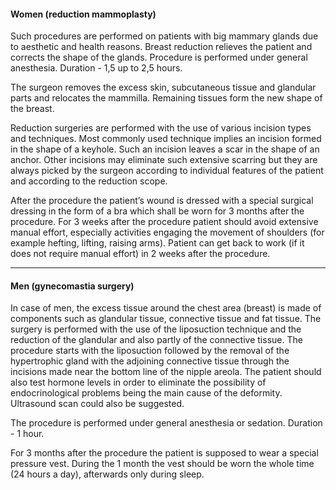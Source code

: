<h4 class="text-center text-primary">Women (reduction mammoplasty)</h4>
Such procedures are performed on patients with big mammary glands due to aesthetic and health
reasons. Breast reduction relieves the patient and corrects the shape of the glands. Procedure is
performed under general anesthesia. Duration - 1,5 up to 2,5 hours.

The surgeon removes the excess skin, subcutaneous tissue and glandular parts and relocates the
mammilla. Remaining tissues form the new shape of the breast.

Reduction surgeries are performed with the use of various incision types and techniques. Most
commonly used technique implies an incision formed in the shape of a keyhole. Such an incision
leaves a scar in the shape of an anchor. Other incisions may eliminate such extensive scarring but
they are always picked by the surgeon according to individual features of the patient and according
to the reduction scope.

After the procedure the patient’s wound is dressed with a special surgical dressing in the form of a
bra which shall be worn for 3 months after the procedure. For 3 weeks after the procedure patient
should avoid extensive manual effort, especially activities engaging the movement of shoulders (for
example hefting, lifting, raising arms). Patient can get back to work (if it does not require manual
effort) in 2 weeks after the procedure.

<hr>

<h4 class="text-center text-primary">Men (gynecomastia surgery)</h4>

In case of men, the excess tissue around the chest area (breast) is made of components such as
glandular tissue, connective tissue and fat tissue. The surgery is performed with the use of the
liposuction technique and the reduction of the glandular and also partly of the connective tissue.
The procedure starts with the liposuction followed by the removal of the hypertrophic gland with the
adjoining connective tissue through the incisions made near the bottom line of the nipple areola.
The patient should also test hormone levels in order to eliminate the possibility of endocrinological
problems being the main cause of the deformity. Ultrasound scan could also be suggested.

The procedure is performed under general anesthesia or sedation. Duration - 1 hour.

For 3 months after the procedure the patient is supposed to wear a special pressure vest. During
the 1 month the vest should be worn the whole time (24 hours a day), afterwards only during sleep.
